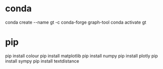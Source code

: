 # conda
conda create --name gt -c conda-forge graph-tool
conda activate gt

# pip
pip install colour
pip install matplotlib
pip install numpy
pip install plotly
pip install sympy
pip install textdistance
